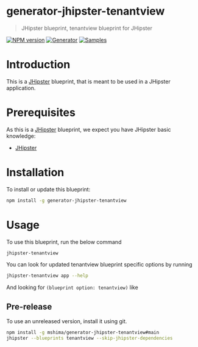 # generator-jhipster-tenantview

> JHipster blueprint, tenantview blueprint for JHipster

[![NPM version][npm-image]][npm-url]
[![Generator][github-generator-image]][github-generator-url]
[![Samples][github-samples-image]][github-samples-url]

# Introduction

This is a [JHipster](https://www.jhipster.tech/) blueprint, that is meant to be used in a JHipster application.

# Prerequisites

As this is a [JHipster](https://www.jhipster.tech/) blueprint, we expect you have JHipster basic knowledge:

- [JHipster](https://www.jhipster.tech/)

# Installation

To install or update this blueprint:

```bash
npm install -g generator-jhipster-tenantview
```

# Usage

To use this blueprint, run the below command

```bash
jhipster-tenantview
```

You can look for updated tenantview blueprint specific options by running

```bash
jhipster-tenantview app --help
```

And looking for `(blueprint option: tenantview)` like

## Pre-release

To use an unreleased version, install it using git.

```bash
npm install -g mshima/generator-jhipster-tenantview#main
jhipster --blueprints tenantview --skip-jhipster-dependencies
```

[npm-image]: https://img.shields.io/npm/v/generator-jhipster-tenantview.svg
[npm-url]: https://npmjs.org/package/generator-jhipster-tenantview
[github-generator-image]: https://github.com/mshima/generator-jhipster-tenantview/actions/workflows/generator.yml/badge.svg
[github-generator-url]: https://github.com/mshima/generator-jhipster-tenantview/actions/workflows/generator.yml
[github-samples-image]: https://github.com/mshima/generator-jhipster-tenantview/actions/workflows/samples.yml/badge.svg
[github-samples-url]: https://github.com/mshima/generator-jhipster-tenantview/actions/workflows/samples.yml

